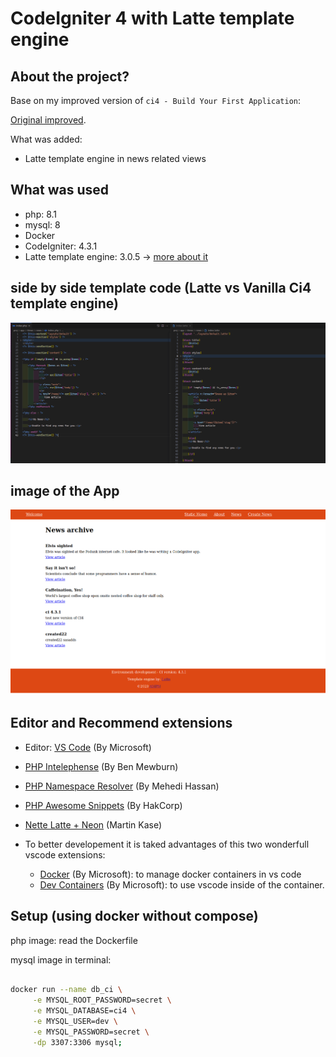 # CodeIgniter 4 with Latte template engine

## About the project?

Base on my improved version of `ci4 - Build Your First Application`:

[Original improved](https://github.com/ampmonteiro/ci4-build-your-first-App).

What was added:

- Latte template engine in news related views

## What was used

- php: 8.1
- mysql: 8
- Docker
- CodeIgniter: 4.3.1
- Latte template engine: 3.0.5 -> [more about it](https://latte.nette.org/en/)

## side by side template code (Latte vs Vanilla Ci4 template engine)

![Ci4 Template engine vs Latte template engine](latte_vs_ci4_template.png 'Ci4 Template engine vs Latte template engine')

## image of the App

![CI4 News-Improved](app_screen.png 'News APP with Latte')

## Editor and Recommend extensions

- Editor: [VS Code](https://code.visualstudio.com) (By Microsoft)

- [PHP Intelephense](https://marketplace.visualstudio.com/items?itemName=bmewburn.vscode-intelephense-client) (By Ben Mewburn)

- [PHP Namespace Resolver](https://marketplace.visualstudio.com/items?itemName=MehediDracula.php-namespace-resolver) (By Mehedi Hassan)

- [PHP Awesome Snippets](https://marketplace.visualstudio.com/items?itemName=hakcorp.php-awesome-snippets) (By HakCorp)

- [Nette Latte + Neon](https://marketplace.visualstudio.com/items?itemName=Kasik96.latte) (Martin Kase)

- To better developement it is taked advantages of this two wonderfull vscode extensions:
  - [Docker](https://marketplace.visualstudio.com/items?itemName=ms-azuretools.vscode-docker) (By Microsoft): to manage docker containers in vs code
  - [Dev Containers](https://marketplace.visualstudio.com/items?itemName=ms-vscode-remote.remote-containers) (By Microsoft): to use vscode inside of the container.

## Setup (using docker without compose)

php image: read the Dockerfile

mysql image in terminal:

```bash

docker run --name db_ci \
     -e MYSQL_ROOT_PASSWORD=secret \
     -e MYSQL_DATABASE=ci4 \
     -e MYSQL_USER=dev \
     -e MYSQL_PASSWORD=secret \
     -dp 3307:3306 mysql;
```
